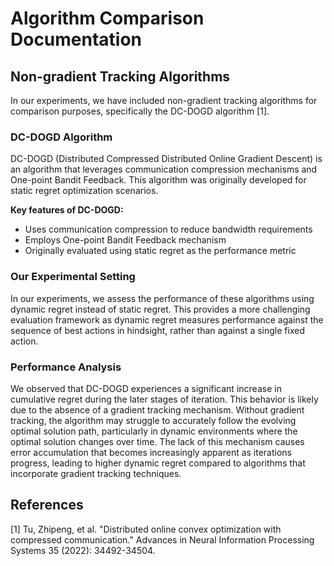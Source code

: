 # Algorithm Comparison Documentation

## Non-gradient Tracking Algorithms

In our experiments, we have included non-gradient tracking algorithms for comparison purposes, specifically the DC-DOGD algorithm [1].

### DC-DOGD Algorithm

DC-DOGD (Distributed Compressed Distributed Online Gradient Descent) is an algorithm that leverages communication compression mechanisms and One-point Bandit Feedback. This algorithm was originally developed for static regret optimization scenarios.

**Key features of DC-DOGD:**
- Uses communication compression to reduce bandwidth requirements
- Employs One-point Bandit Feedback mechanism
- Originally evaluated using static regret as the performance metric

### Our Experimental Setting

In our experiments, we assess the performance of these algorithms using dynamic regret instead of static regret. This provides a more challenging evaluation framework as dynamic regret measures performance against the sequence of best actions in hindsight, rather than against a single fixed action.

### Performance Analysis

We observed that DC-DOGD experiences a significant increase in cumulative regret during the later stages of iteration. This behavior is likely due to the absence of a gradient tracking mechanism. Without gradient tracking, the algorithm may struggle to accurately follow the evolving optimal solution path, particularly in dynamic environments where the optimal solution changes over time. The lack of this mechanism causes error accumulation that becomes increasingly apparent as iterations progress, leading to higher dynamic regret compared to algorithms that incorporate gradient tracking techniques.

## References

[1] Tu, Zhipeng, et al. "Distributed online convex optimization with compressed communication." Advances in Neural Information Processing Systems 35 (2022): 34492-34504.
